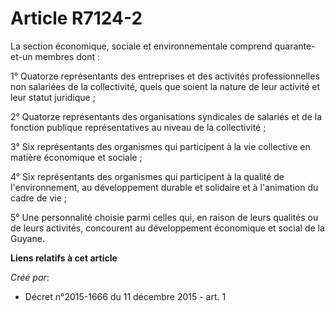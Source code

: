 # Article R7124-2

La section économique, sociale et environnementale comprend quarante-et-un membres dont :

1° Quatorze représentants des entreprises et des activités professionnelles non salariées de la collectivité, quels que
soient la nature de leur activité et leur statut juridique ;

2° Quatorze représentants des organisations syndicales de salariés et de la fonction publique représentatives au niveau de la
collectivité ;

3° Six représentants des organismes qui participent à la vie collective en matière économique et sociale ;

4° Six représentants des organismes qui participent à la qualité de l'environnement, au développement durable et solidaire et
à l'animation du cadre de vie ;

5° Une personnalité choisie parmi celles qui, en raison de leurs qualités ou de leurs activités, concourent au développement
économique et social de la Guyane.

**Liens relatifs à cet article**

_Créé par_:

  - Décret n°2015-1666 du 11 décembre 2015 - art. 1
